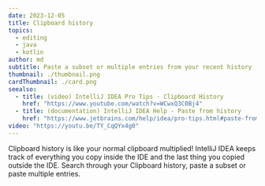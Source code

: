 ```yaml
---
date: 2023-12-05
title: Clipboard history
topics:
  - editing
  - java
  - kotlin
author: md
subtitle: Paste a subset or multiple entries from your recent history
thumbnail: ./thumbnail.png
cardThumbnail: ./card.png
seealso:
  - title: (video) IntelliJ IDEA Pro Tips - Clipboard History
    href: "https://www.youtube.com/watch?v=WCwxQ3C0Bj4"
  - title: (documentation) IntelliJ IDEA Help - Paste from history
    href: "https://www.jetbrains.com/help/idea/pro-tips.html#paste-from-history"
video: "https://youtu.be/TY_CqQYx4g0"
---
```


Clipboard history is like your normal clipboard multiplied! IntelliJ IDEA keeps track of everything you copy inside the IDE and the last thing you copied outside the IDE. Search through your Clipboard history, paste a subset or paste multiple entries.
